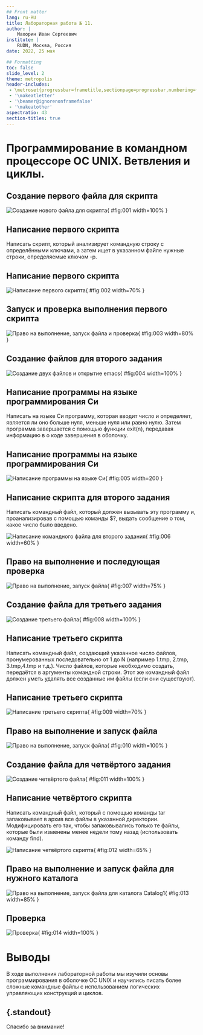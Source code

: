 ```yaml
---
## Front matter
lang: ru-RU
title: Лабораторная работа № 11.
author: |
	Махорин Иван Сергеевич
institute: |
	RUDN, Москва, Россия
date: 2022, 25 мая

## Formatting
toc: false
slide_level: 2
theme: metropolis
header-includes: 
 - \metroset{progressbar=frametitle,sectionpage=progressbar,numbering=fraction}
 - '\makeatletter'
 - '\beamer@ignorenonframefalse'
 - '\makeatother'
aspectratio: 43
section-titles: true
---
```


# Программирование в командном процессоре ОС UNIX. Ветвления и циклы.

## Создание первого файла для скрипта

![Создание нового файла для скрипта](image/1.png){ #fig:001 width=100% }

## Написание первого скрипта

Написать скрипт, который анализирует командную строку с определёнными ключами, а затем ищет в указанном файле нужные строки, определяемые ключом -p.

## Написание первого скрипта

![Написание первого скрипта](image/2.png){ #fig:002 width=70% }

## Запуск и проверка выполнения первого скрипта

![Право на выполнение, запуск файла и проверка](image/3.png){ #fig:003 width=80% }

## Создание файлов для второго задания 

![Создание двух файлов и открытие emacs](image/4.png){ #fig:004 width=100% }

## Написание программы на языке программирования Си

Написать на языке Си программу, которая вводит число и определяет, является ли оно больше нуля, меньше нуля или равно нулю. Затем программа завершается с помощью функции exit(n), передавая информацию в о коде завершения в оболочку.

## Написание программы на языке программирования Си

![Написание программы на языке Си](image/5.png){ #fig:005 width=200 }

## Написание скрипта для второго задания

Написать командный файл, который должен вызывать эту программу и, проанализировав с помощью команды $?, выдать сообщение о том, какое число было введено.

![Написание командного файла для второго задания](image/6.png){ #fig:006 width=60% }

## Право на выполнение и последующая проверка

![Право на выполнение, запуск файла](image/7.png){ #fig:007 width=75% }

## Создание файла для третьего задания

![Создание третьего файла](image/8.png){ #fig:008 width=100% }

## Написание третьего скрипта

Написать командный файл, создающий указанное число файлов, пронумерованных последовательно от 1 до N (например 1.tmp, 2.tmp, 3.tmp,4.tmp и т.д.). Число файлов, которые необходимо создать, передаётся в аргументы командной строки. Этот же командный файл должен уметь удалять все созданные им файлы (если они существуют).

## Написание третьего скрипта
	
![Написание третьего скрипта](image/9.png){ #fig:009 width=70% }

## Право на выполнение и запуск файла

![Право на выполнение, запуск файла](image/10.png){ #fig:010 width=100% }

## Создание файла для четвёртого задания

![Создание четвёртого файла](image/11.png){ #fig:011 width=100% }

## Написание четвёртого скрипта

Написать командный файл, который с помощью команды tar запаковывает в архив все файлы в указанной директории. Модифицировать его так, чтобы запаковывались только те файлы, которые были изменены менее недели тому назад (использовать команду find).

![Написание четвёртого скрипта](image/12.png){ #fig:012 width=65% }

## Право на выполнение и запуск файла для нужного каталога

![Право на выполнение, запуск файла для каталога Catalog1](image/13.png){ #fig:013 width=85% }

## Проверка

![Проверка](image/14.png){ #fig:014 width=100% }

# Выводы

В ходе выполнения лабораторной работы мы изучили основы программирования в оболочке ОС UNIX и научились писать более сложные командные файлы с использованием логических управляющих конструкций и циклов.


## {.standout}

Спасибо за внимание!
